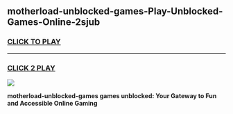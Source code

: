
## motherload-unblocked-games-Play-Unblocked-Games-Online-2sjub
<h3>
<a href="https://premium76.site?title=motherload-unblocked-games&ref=25A">CLICK TO PLAY</a></h3>
<hr>

<h3>
<a href="https://premium76.site?title=motherload-unblocked-games&ref=25A">CLICK 2 PLAY</a>
  
</h3>

<a href="https://premium76.site?title=motherload-unblocked-games&ref=25A"><img src="https://clearcache.store/games.png"></a>


**motherload-unblocked-games games unblocked: Your Gateway to Fun and Accessible Online Gaming**
